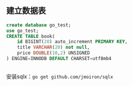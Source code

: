 




## 建立数据表

```sql
create database go_test;
use go_test;
CREATE TABLE book(
	id BIGINT(20) auto_increment PRIMARY KEY,
	title VARCHAR(20) not null,
	price DOUBLE(10,2) UNSIGNED
) ENGINE=INNODB DEFAULT CHARSET=utf8mb4
```


## 

安装sqlx：`go get github.com/jmoiron/sqlx`